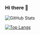 ### Hi there 👋
![GitHub Stats](https://github-readme-stats.vercel.app/api?username=Maadelka&theme=radical)

[![Top Langs](https://github-readme-stats.vercel.app/api/top-langs/?username=Maadelka&langs_count=8)](https://github.com/anuraghazra/github-readme-stats)

